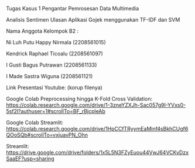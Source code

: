 Tugas Kasus 1 
Pengantar Pemrosesan Data Multimedia

Analisis Sentimen Ulasan Aplikasi Gojek menggunakan TF-IDF dan SVM

Nama Anggota Kelompok B2 : 

Ni Luh Putu Happy Nirmala (2208561015)

Kendrick Raphael Ticoalu (2208561097)

I Gusti Bagus Putrawan  (2208561133)

I Made Sastra Wiguna (2208561121)

Link Presentasi Youtube: (korup filenya)

Google Colab Preprocessing hingga K-Fold Cross Validation: https://colab.research.google.com/drive/1-3zneYZXJh-Sac057g9I-YVxs0-5sf2l?authuser=1#scrollTo=BF_rBjcpleAb

Google Colab Streamlit: https://colab.research.google.com/drive/1HpCCfTRyymEaMinf4sBkhCUgf6QOoSQb#scrollTo=vxjuavPN_Ohn

Streamlit: https://drive.google.com/drive/folders/1x5L5N3FZyEuou44VwJ64VCKvDzxSaaEF?usp=sharing
